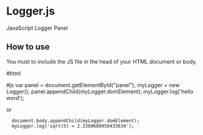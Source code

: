 Logger.js
=========

JavaScript Logger Panel

How to use
----------
  
  You must to include the JS file in the head of your HTML document or body.
  <script type="text/javascript" src="logger.js"></script>

  #html
  <div id="panel"></div>

  #js
  var panel = document.getElementById("panel"),
      myLogger = new Logger();
      panel.appendChild(myLogger.domElement);
      myLogger.log('hello word'); 

  or 
     
      document.body.appendChild(myLogger.domElement);
      myLogger.log('sqrt(5) = 2.2360688956433634');          